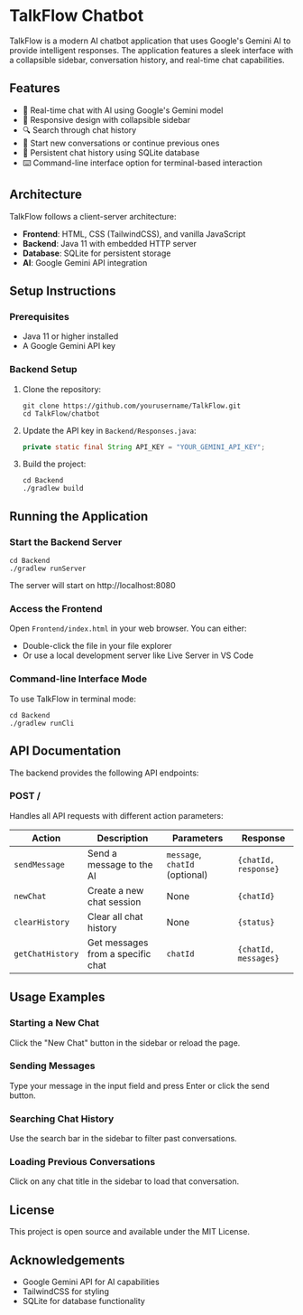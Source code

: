 # TalkFlow Chatbot

TalkFlow is a modern AI chatbot application that uses Google's Gemini AI to provide intelligent responses. The application features a sleek interface with a collapsible sidebar, conversation history, and real-time chat capabilities.

## Features

- 💬 Real-time chat with AI using Google's Gemini model
- 📱 Responsive design with collapsible sidebar
- 🔍 Search through chat history
- 🔄 Start new conversations or continue previous ones
- 💾 Persistent chat history using SQLite database
- ⌨️ Command-line interface option for terminal-based interaction

## Architecture

TalkFlow follows a client-server architecture:

- **Frontend**: HTML, CSS (TailwindCSS), and vanilla JavaScript
- **Backend**: Java 11 with embedded HTTP server
- **Database**: SQLite for persistent storage
- **AI**: Google Gemini API integration

## Setup Instructions

### Prerequisites

- Java 11 or higher installed
- A Google Gemini API key

### Backend Setup

1. Clone the repository:
   ```
   git clone https://github.com/yourusername/TalkFlow.git
   cd TalkFlow/chatbot
   ```

2. Update the API key in `Backend/Responses.java`:
   ```java
   private static final String API_KEY = "YOUR_GEMINI_API_KEY";
   ```

3. Build the project:
   ```
   cd Backend
   ./gradlew build
   ```

## Running the Application

### Start the Backend Server

```
cd Backend
./gradlew runServer
```

The server will start on http://localhost:8080

### Access the Frontend

Open `Frontend/index.html` in your web browser. You can either:
- Double-click the file in your file explorer
- Or use a local development server like Live Server in VS Code

### Command-line Interface Mode

To use TalkFlow in terminal mode:

```
cd Backend
./gradlew runCli
```

## API Documentation

The backend provides the following API endpoints:

### POST /

Handles all API requests with different action parameters:

| Action | Description | Parameters | Response |
|--------|-------------|------------|----------|
| `sendMessage` | Send a message to the AI | `message`, `chatId` (optional) | `{chatId, response}` |
| `newChat` | Create a new chat session | None | `{chatId}` |
| `clearHistory` | Clear all chat history | None | `{status}` |
| `getChatHistory` | Get messages from a specific chat | `chatId` | `{chatId, messages}` |

## Usage Examples

### Starting a New Chat
Click the "New Chat" button in the sidebar or reload the page.

### Sending Messages
Type your message in the input field and press Enter or click the send button.

### Searching Chat History
Use the search bar in the sidebar to filter past conversations.

### Loading Previous Conversations
Click on any chat title in the sidebar to load that conversation.

## License

This project is open source and available under the MIT License.

## Acknowledgements

- Google Gemini API for AI capabilities
- TailwindCSS for styling
- SQLite for database functionality
